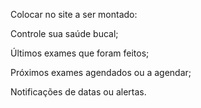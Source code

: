 Colocar no site a ser montado:

Controle sua saúde bucal;

Últimos exames que foram feitos;

Próximos exames agendados ou a agendar;

Notificações de datas ou alertas.
